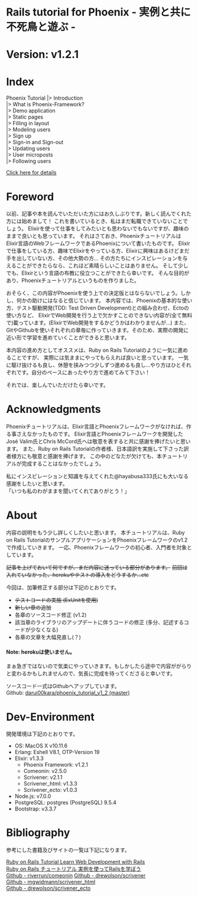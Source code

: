 # Rails tutorial for Phoenix - 実例と共に不死鳥と遊ぶ -
# Version: v1.2.1

# Index

Phoenix Tutorial 
|> Introduction  
|> What is Phoenix-Framework?  
|> Demo application  
|> Static pages  
|> Filling in layout  
|> Modeling users  
|> Sign up  
|> Sign-in and Sign-out  
|> Updating users  
|> User microposts  
|> Following users  

[Click here for details](https://github.com/darui00kara/phoenix_tutorial_guide)

# Foreword

以前、記事や本を読んでいただいた方にはお久しぶりです。新しく読んでくれた方には始めまして！
これを書いているとき、私はまだ転職できていないことでしょう。
Elixirを使って仕事をしてみたいとも思わないでもないですが、趣味のままで良いとも思っています。
それはさておき、PhoenixチュートリアルはElixir言語のWebフレームワークであるPhoenixについて書いたものです。
Elixirで仕事をしている方、趣味でElixirをやっている方、Elixirに興味はあるけどまだ手を出していない方、その他大勢の方...
その方たちにインスピレーションを与えることができたらなら、これほど素晴らしいことはありません。
そして少しでも、Elixirという言語の布教に役立つことができたら幸いです。
そんな目的があり、Phoenixチュートリアルというものを作りました。  

おそらく、この内容がPhoenixを使う上での決定版とはならないでしょう。しかし、何かの助けにはなると信じています。
本内容では、Phoenixの基本的な使い方、テスト駆動開発(TDD: Test Driven Development)との組み合わせ、Ectoの使い方など、
ElixirでWeb開発を行う上で欠かすことのできない内容が(全て無料で)載っています。(ElixirでWeb開発をするかどうかはわかりませんが...)
また、GitやGithubを使いそれぞれの章毎に作っていきます。そのため、実際の開発に近い形で学習を進めていくことができると思います。  

本内容の進め方としてオススメは、Ruby on Rails Tutorialのように一気に進めることですが、
実際には気ままにやってもらえれば良いと思っています。
一気に駆け抜けるも良し、休憩を挟みつつ少しずつ進めるも良し...やり方はひとそれぞれです。自分のペースにあったやり方で進めてみて下さい！  

それでは、楽しんでいただけたら幸いです。  

# Acknowledgments

Phoenixチュートリアルは、Elixir言語とPhoenixフレームワークがなければ、作る事さえなかったものです。
Elixir言語とPhoenixフレームワークを開発したJosé Valim氏とChris McCord氏へは敬意を表すると共に感謝を捧げたいと思います。
また、Ruby on Rails Tutorialの作者様、日本語訳を実施して下さった訳者様方にも敬意と感謝を捧げます。
この中のどなたが欠けても、本チュートリアルが完成することはなかったでしょう。  

私にインスピレーションと知識を与えてくれた@hayabusa333氏にも大いなる感謝をしたいと思います。  
「いつも私のわがままを聞いてくれてありがとう！」  

# About

内容の説明をもう少し詳しくしたいと思います。
本チュートリアルは、Ruby on Rails TutorialのサンプルアプリケーションをPhoenixフレームワークのv1.2で作成していきます。
一応、Phoenixフレームワークの初心者、入門者を対象としています。  

~~記事を上げておいて何ですが、まだ内容に迷っている部分があります。~~
~~前回は入れていなかった、herokuやテストの導入をどうするか...etc~~

今回は、加筆修正する部分は下記のとおりです。  

- ~~テストコードの実施 (ExUnitを使用)~~
- ~~新しい章の追加~~
- 各章のソースコード修正 (v1.2)
- 該当章のライブラリのアップデートに伴うコードの修正 (多分、記述するコードが少なくなる)
- 各章の文章を大幅見直し(？)

#### Note: herokuは使いません。

まぁ急ぎではないので気楽にやっていきます。もしかしたら途中で内容ががらりと変わるかもしれませんので、気長に完成を待ってくださると幸いです。  

ソースコード一式はGithubへアップしています。  
Github: [darui00kara/phoenix_tutorial_v1_2 (master)](https://github.com/darui00kara/phoenix_tutorial_v1_2)  

# Dev-Environment

開発環境は下記のとおりです。  

- OS: MacOS X v10.11.6
- Erlang: Eshell V8.1, OTP-Version 19
- Elixir: v1.3.3
  * Phoenix Framework: v1.2.1
  * Comeonin: v2.5.0
  * Scrivener: v2.1.1
  * Scrivener_html: v1.3.3
  * Scrivener_ecto: v1.0.3
- Node.js: v7.0.0
- PostgreSQL: postgres (PostgreSQL) 9.5.4
- Bootstrap: v3.3.7

# Bibliography

参考にした書籍及びサイトの一覧は下記になります。  

[Ruby on Rails Tutorial Learn Web Development with Rails](https://www.railstutorial.org/book)  
[Ruby on Rails チュートリアル 実例を使ってRailsを学ぼう](http://railstutorial.jp/)  
[Github - riverrun/comeonin](https://github.com/riverrun/comeonin)
[Github - drewolson/scrivener](https://github.com/drewolson/scrivener)  
[Github - mgwidmann/scrivener_html](https://github.com/mgwidmann/scrivener_html)  
[Github - drewolson/scrivener_ecto](https://github.com/drewolson/scrivener_ecto)  

